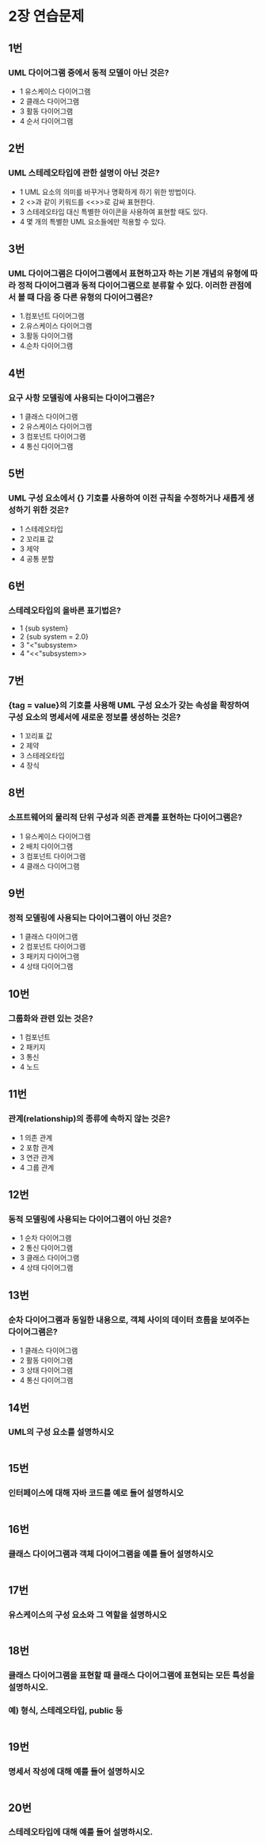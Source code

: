 # 2장 연습문제
## 1번
### UML 다이어그램 중에서 동적 모델이 아닌 것은?
* 1 유스케이스 다이어그램
* 2 클래스 다이어그램
* 3 활동 다이어그램
* 4 순서 다이어그램

## 2번
### UML 스테레오타입에 관한 설명이 아닌 것은?
* 1 UML 요소의 의미를 바꾸거나 명확하게 하기 위한 방법이다.  
* 2 <<parallel>>과 같이 키워드를 <<>>로 감싸 표현한다.  
* 3 스테레오타입 대신 특별한 아이콘을 사용하여 표현할 때도 있다.   
* 4 몇 개의 특별한 UML 요소들에만 적용할 수 있다.   

## 3번
### UML 다이어그램은 다이어그램에서 표현하고자 하는 기본 개념의 유형에 따라 정적 다이어그램과 동적 다이어그램으로 분류할 수 있다. 이러한 관점에서 볼 때 다음 중 다른 유형의 다이어그램은?  
* 1.컴포넌트 다이어그램
* 2.유스케이스 다이어그램
* 3.활동 다이어그램
* 4.순차 다이어그램

## 4번
### 요구 사항 모델링에 사용되는 다이어그램은?
* 1 클래스 다이어그램
* 2 유스케이스 다이어그램
* 3 컴포넌트 다이어그램
* 4 통신 다이어그램

## 5번
### UML 구성 요소에서 {} 기호를 사용하여 이전 규칙을 수정하거나 새롭게 생성하기 위한 것은?
* 1 스테레오타입
* 2 꼬리표 값
* 3 제약
* 4 공통 분할

## 6번
### 스테레오타입의 올바른 표기법은?
* 1 {sub system}
* 2 {sub system = 2.0}
* 3 "<"subsystem>   
* 4 "<<"subsystem>>   

## 7번
### {tag = value}의 기호를 사용해 UML 구성 요소가 갖는 속성을 확장하여 구성 요소의 명세서에 새로운 정보를 생성하는 것은?
* 1 꼬리표 값
* 2 제약
* 3 스테레오타입
* 4 장식

## 8번
### 소프트웨어의 물리적 단위 구성과 의존 관계를 표현하는 다이어그램은?
* 1 유스케이스 다이어그램
* 2 배치 다이어그램
* 3 컴포넌트 다이어그램
* 4 클래스 다이어그램

## 9번
### 정적 모델링에 사용되는 다이어그램이 아닌 것은?
* 1 클래스 다이어그램
* 2 컴포넌트 다이어그램
* 3 패키지 다이어그램
* 4 상태 다이어그램

## 10번
### 그룹화와 관련 있는 것은?
* 1 컴포넌트
* 2 패키지
* 3 통신
* 4 노드

## 11번
### 관계(relationship)의 종류에 속하지 않는 것은?
* 1 의존 관계
* 2 포함 관계
* 3 연관 관계
* 4 그룹 관계

## 12번
### 동적 모델링에 사용되는 다이어그램이 아닌 것은?
* 1 순차 다이어그램
* 2 통신 다이어그램
* 3 클래스 다이어그램
* 4 상태 다이어그램

## 13번
### 순차 다이어그램과 동일한 내용으로, 객체 사이의 데이터 흐름을 보여주는 다이어그램은?
* 1 클래스 다이어그램
* 2 활동 다이어그램
* 3 상태 다이어그램
* 4 통신 다이어그램

## 14번
### UML의 구성 요소를 설명하시오
```

```
## 15번
### 인터페이스에 대해 자바 코드를 예로 들어 설명하시오
```

```
## 16번
### 클래스 다이어그램과 객체 다이어그램을 예를 들어 설명하시오
```

```
## 17번
### 유스케이스의 구성 요소와 그 역할을 설명하시오
```

```
## 18번
### 클래스 다이어그램을 표현할 때 클래스 다이어그램에 표현되는 모든 특성을 설명하시오.
### 예) 형식, 스테레오타입, public 등
```

```
## 19번
### 명세서 작성에 대해 예를 들어 설명하시오
```

```
## 20번
### 스테레오타입에 대해 예를 들어 설명하시오.
```

```
